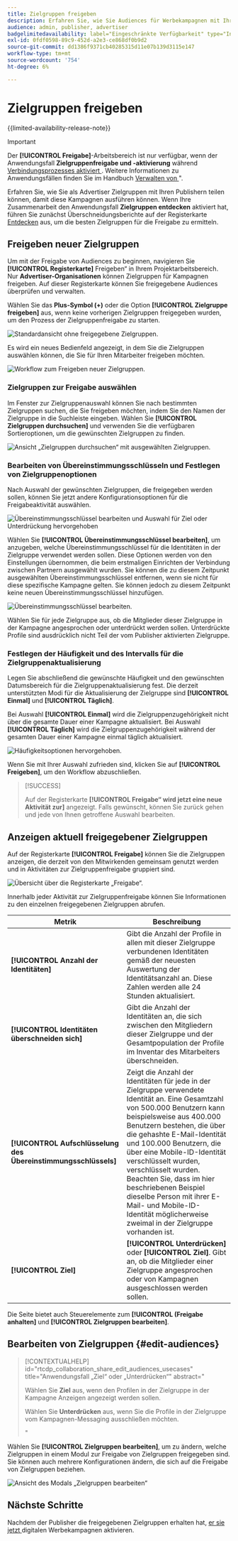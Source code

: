 ```yaml
---
title: Zielgruppen freigeben
description: Erfahren Sie, wie Sie Audiences für Werbekampagnen mit Ihren Mitwirkenden teilen können.
audience: admin, publisher, advertiser
badgelimitedavailability: label="Eingeschränkte Verfügbarkeit" type="Informative" url="https://helpx.adobe.com/de/legal/product-descriptions/real-time-customer-data-platform-collaboration.html newtab=true"
exl-id: 0fdf0598-89c9-452d-a2e3-ce868df0b9d2
source-git-commit: dd1386f9371cb40285315d11e07b139d3115e147
workflow-type: tm+mt
source-wordcount: '754'
ht-degree: 6%

---
```


# Zielgruppen freigeben

{{limited-availability-release-note}}

>[!IMPORTANT]
>
>Der **[!UICONTROL Freigabe]**-Arbeitsbereich ist nur verfügbar, wenn der Anwendungsfall **Zielgruppenfreigabe und -aktivierung** während [ Verbindungsprozesses aktiviert ](../connect/establishing-connections.md#connection-settings). Weitere Informationen zu Anwendungsfällen finden Sie im Handbuch [Verwalten von ](./manage-projects.md#project-use-cases)&quot;.

Erfahren Sie, wie Sie als Advertiser Zielgruppen mit Ihren Publishern teilen können, damit diese Kampagnen ausführen können. Wenn Ihre Zusammenarbeit den Anwendungsfall **Zielgruppen entdecken** aktiviert hat, führen Sie zunächst Überschneidungsberichte auf der Registerkarte [Entdecken](/help/guide/collaborate/discover.md) aus, um die besten Zielgruppen für die Freigabe zu ermitteln.

## Freigeben neuer Zielgruppen

Um mit der Freigabe von Audiences zu beginnen, navigieren Sie **[!UICONTROL Registerkarte]** Freigeben“ in Ihrem Projektarbeitsbereich. Nur **Advertiser-Organisationen** können Zielgruppen für Kampagnen freigeben. Auf dieser Registerkarte können Sie freigegebene Audiences überprüfen und verwalten.

Wählen Sie das **Plus-Symbol (+)** oder die Option **[!UICONTROL Zielgruppe freigeben]** aus, wenn keine vorherigen Zielgruppen freigegeben wurden, um den Prozess der Zielgruppenfreigabe zu starten.

![Standardansicht ohne freigegebene Zielgruppen.](/help/assets/collaborate/share/share-new-audiences.png)

Es wird ein neues Bedienfeld angezeigt, in dem Sie die Zielgruppen auswählen können, die Sie für Ihren Mitarbeiter freigeben möchten.

![Workflow zum Freigeben neuer Zielgruppen.](/help/assets/collaborate/share/share-audiences-workflow.png)

### Zielgruppen zur Freigabe auswählen

Im Fenster zur Zielgruppenauswahl können Sie nach bestimmten Zielgruppen suchen, die Sie freigeben möchten, indem Sie den Namen der Zielgruppe in die Suchleiste eingeben. Wählen Sie **[!UICONTROL Zielgruppen durchsuchen]** und verwenden Sie die verfügbaren Sortieroptionen, um die gewünschten Zielgruppen zu finden.

![Ansicht „Zielgruppen durchsuchen“ mit ausgewählten Zielgruppen.](/help/assets/collaborate/share/browse-audiences-view.png)

### Bearbeiten von Übereinstimmungsschlüsseln und Festlegen von Zielgruppenoptionen

Nach Auswahl der gewünschten Zielgruppen, die freigegeben werden sollen, können Sie jetzt andere Konfigurationsoptionen für die Freigabeaktivität auswählen.

![Übereinstimmungsschlüssel bearbeiten und Auswahl für Ziel oder Unterdrückung hervorgehoben](/help/assets/collaborate/share/match-keys-and-targeting.png)

Wählen Sie **[!UICONTROL Übereinstimmungsschlüssel bearbeiten]**, um anzugeben, welche Übereinstimmungsschlüssel für die Identitäten in der Zielgruppe verwendet werden sollen. Diese Optionen werden von den Einstellungen übernommen, die beim erstmaligen Einrichten der Verbindung zwischen Partnern ausgewählt wurden. Sie können die zu diesem Zeitpunkt ausgewählten Übereinstimmungsschlüssel entfernen, wenn sie nicht für diese spezifische Kampagne gelten. Sie können jedoch zu diesem Zeitpunkt keine neuen Übereinstimmungsschlüssel hinzufügen.

![Übereinstimmungsschlüssel bearbeiten.](/help/assets/collaborate/share/update-match-keys.png)

Wählen Sie für jede Zielgruppe aus, ob die Mitglieder dieser Zielgruppe in der Kampagne angesprochen oder unterdrückt werden sollen. Unterdrückte Profile sind ausdrücklich nicht Teil der vom Publisher aktivierten Zielgruppe.

### Festlegen der Häufigkeit und des Intervalls für die Zielgruppenaktualisierung

Legen Sie abschließend die gewünschte Häufigkeit und den gewünschten Datumsbereich für die Zielgruppenaktualisierung fest. Die derzeit unterstützten Modi für die Aktualisierung der Zielgruppe sind **[!UICONTROL Einmal]** und **[!UICONTROL Täglich]**.

Bei Auswahl **[!UICONTROL Einmal]** wird die Zielgruppenzugehörigkeit nicht über die gesamte Dauer einer Kampagne aktualisiert. Bei Auswahl **[!UICONTROL Täglich]** wird die Zielgruppenzugehörigkeit während der gesamten Dauer einer Kampagne einmal täglich aktualisiert.

![Häufigkeitsoptionen hervorgehoben.](/help/assets/collaborate/share/audience-refresh-frequency.png)

Wenn Sie mit Ihrer Auswahl zufrieden sind, klicken Sie auf **[!UICONTROL Freigeben]**, um den Workflow abzuschließen.

>[!SUCCESS]
>
>Auf der Registerkarte **[!UICONTROL Freigabe“ wird jetzt eine neue Aktivität zur]** angezeigt. Falls gewünscht, können Sie zurück gehen und jede von Ihnen getroffene Auswahl bearbeiten.

## Anzeigen aktuell freigegebener Zielgruppen

Auf der Registerkarte **[!UICONTROL Freigabe]** können Sie die Zielgruppen anzeigen, die derzeit von den Mitwirkenden gemeinsam genutzt werden und in Aktivitäten zur Zielgruppenfreigabe gruppiert sind.

![Übersicht über die Registerkarte „Freigabe“.](/help/assets/collaborate/share/share-tab-overview.png)

<!--

The banner at the top of the page shows figures across all audience sharing activities. 

![The hero banner in the sharing tab.](/help/assets/collaborate/share/share-hero-banner.png)


|Metric | Description |
|---------|----------|
| **[!UICONTROL Shared audiences]** | Indicates the number of audiences shared between collaborators in this project, across all audience sharing modules. |
| **[!UICONTROL Estimated addressable reach]** | Indicates the approximate number of profiles that you can reach across all the audiences that are currently shared in the project. [TODO: ADD INFORMATION ABOUT HOW THIS IS CALCULATED] |
| **[!UICONTROL Target identities]** | The number of identities across all audiences shared in this project for which you selected to target the profiles. |
| **[!UICONTROL Suppress identities]** | The number of identities across all audiences shared in this project for which you selected to suppress the profiles and thereby not target them in campaigns. |

-->

Innerhalb jeder Aktivität zur Zielgruppenfreigabe können Sie Informationen zu den einzelnen freigegebenen Zielgruppen abrufen.

| Metrik | Beschreibung |
|---------|----------|
| **[!UICONTROL Anzahl der Identitäten]** | Gibt die Anzahl der Profile in allen mit dieser Zielgruppe verbundenen Identitäten gemäß der neuesten Auswertung der Identitätsanzahl an. Diese Zahlen werden alle 24 Stunden aktualisiert. |
| **[!UICONTROL Identitäten überschneiden sich]** | Gibt die Anzahl der Identitäten an, die sich zwischen den Mitgliedern dieser Zielgruppe und der Gesamtpopulation der Profile im Inventar des Mitarbeiters überschneiden. |
| **[!UICONTROL Aufschlüsselung des Übereinstimmungsschlüssels]** | Zeigt die Anzahl der Identitäten für jede in der Zielgruppe verwendete Identität an. Eine Gesamtzahl von 500.000 Benutzern kann beispielsweise aus 400.000 Benutzern bestehen, die über die gehashte E-Mail-Identität und 100.000 Benutzern, die über eine Mobile-ID-Identität verschlüsselt wurden, verschlüsselt wurden. Beachten Sie, dass im hier beschriebenen Beispiel dieselbe Person mit ihrer E-Mail- und Mobile-ID-Identität möglicherweise zweimal in der Zielgruppe vorhanden ist. |
| **[!UICONTROL Ziel]** | **[!UICONTROL Unterdrücken]** oder **[!UICONTROL Ziel]**. Gibt an, ob die Mitglieder einer Zielgruppe angesprochen oder von Kampagnen ausgeschlossen werden sollen. |

Die Seite bietet auch Steuerelemente zum **[!UICONTROL (Freigabe anhalten]** und **[!UICONTROL Zielgruppen bearbeiten]**.

## Bearbeiten von Zielgruppen {#edit-audiences}

>[!CONTEXTUALHELP]
>id="rtcdp_collaboration_share_edit_audiences_usecases"
>title="Anwendungsfall „Ziel“ oder „Unterdrücken“"
>abstract="<p>Wählen Sie **Ziel** aus, wenn den Profilen in der Zielgruppe in der Kampagne Anzeigen angezeigt werden sollen.</p> <p>Wählen Sie **Unterdrücken** aus, wenn Sie die Profile in der Zielgruppe vom Kampagnen-Messaging ausschließen möchten.</p>"

Wählen Sie **[!UICONTROL Zielgruppen bearbeiten]**, um zu ändern, welche Zielgruppen in einem Modul zur Freigabe von Zielgruppen freigegeben sind. Sie können auch mehrere Konfigurationen ändern, die sich auf die Freigabe von Zielgruppen beziehen.

![Ansicht des Modals „Zielgruppen bearbeiten“](/help/assets/collaborate/share/edit-audiences-modal.png)

<!--

Search for audiences that you want to add to the sharing module. 

For each audience, you can select whether you'd like to target or suppress those profiles in campaigns. 

To remove an audience from the sharing module, select the trash can icon [TODO: add spectrum icon and folder].

Select how often you would like the audience membership to be refreshed and the date range within which you want the membership of the audience to be refreshed. 

TODO: are there any limitations for frequency in the M1 release?

-->

## Nächste Schritte

Nachdem der Publisher die freigegebenen Zielgruppen erhalten hat, [ er sie jetzt ](/help/guide/collaborate/activate.md) digitalen Werbekampagnen aktivieren.
